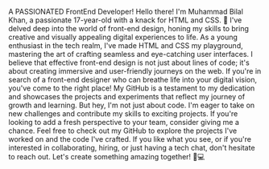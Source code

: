   A PASSIONATED FrontEnd Developer!
Hello there! I'm Muhammad Bilal Khan, a passionate 17-year-old with a knack for HTML and CSS. 🚀 I've delved deep into the world of front-end design, honing my skills to bring creative and visually appealing digital experiences to life.
As a young enthusiast in the tech realm, I've made HTML and CSS my playground, mastering the art of crafting seamless and eye-catching user interfaces. I believe that effective front-end design is not just about lines of code; it's about creating immersive and user-friendly journeys on the web.
If you're in search of a front-end designer who can breathe life into your digital vision, you've come to the right place! My GitHub is a testament to my dedication and showcases the projects and experiments that reflect my journey of growth and learning.
But hey, I'm not just about code. I'm eager to take on new challenges and contribute my skills to exciting projects. If you're looking to add a fresh perspective to your team, consider giving me a chance.
Feel free to check out my GitHub to explore the projects I've worked on and the code I've crafted. If you like what you see, or if you're interested in collaborating, hiring, or just having a tech chat, don't hesitate to reach out. Let's create something amazing together! 🌟💻


